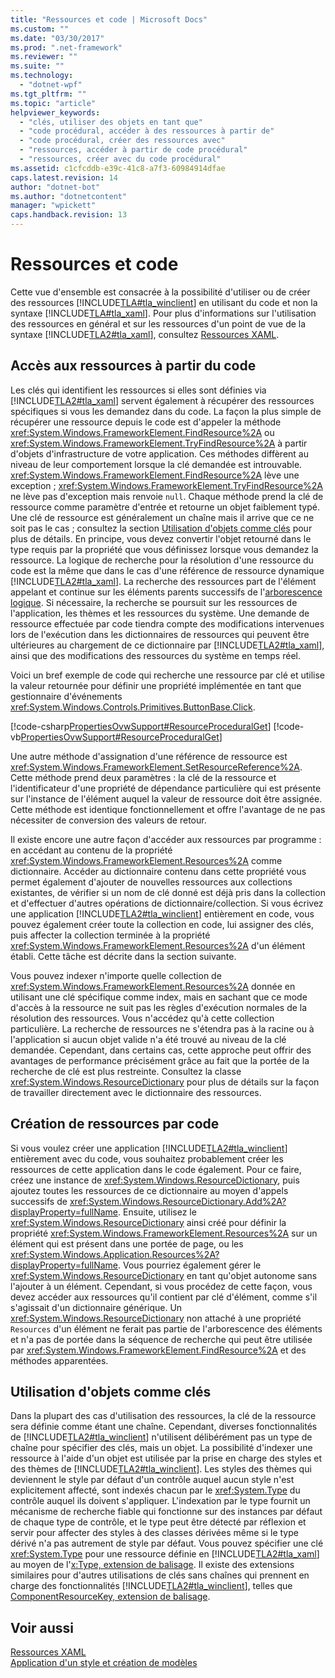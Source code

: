 ```yaml
---
title: "Ressources et code | Microsoft Docs"
ms.custom: ""
ms.date: "03/30/2017"
ms.prod: ".net-framework"
ms.reviewer: ""
ms.suite: ""
ms.technology: 
  - "dotnet-wpf"
ms.tgt_pltfrm: ""
ms.topic: "article"
helpviewer_keywords: 
  - "clés, utiliser des objets en tant que"
  - "code procédural, accéder à des ressources à partir de"
  - "code procédural, créer des ressources avec"
  - "ressources, accéder à partir de code procédural"
  - "ressources, créer avec du code procédural"
ms.assetid: c1cfcddb-e39c-41c8-a7f3-60984914dfae
caps.latest.revision: 14
author: "dotnet-bot"
ms.author: "dotnetcontent"
manager: "wpickett"
caps.handback.revision: 13
---
```

# Ressources et code
Cette vue d'ensemble est consacrée à la possibilité d'utiliser ou de créer des ressources [!INCLUDE[TLA#tla_winclient](../../../../includes/tlasharptla-winclient-md.md)] en utilisant du code et non la syntaxe [!INCLUDE[TLA#tla_xaml](../../../../includes/tlasharptla-xaml-md.md)].  Pour plus d'informations sur l'utilisation des ressources en général et sur les ressources d'un point de vue de la syntaxe [!INCLUDE[TLA2#tla_xaml](../../../../includes/tla2sharptla-xaml-md.md)], consultez [Ressources XAML](../../../../docs/framework/wpf/advanced/xaml-resources.md).  
  
   
  
<a name="accessing"></a>   
## Accès aux ressources à partir du code  
 Les clés qui identifient les ressources si elles sont définies via [!INCLUDE[TLA2#tla_xaml](../../../../includes/tla2sharptla-xaml-md.md)] servent également à récupérer des ressources spécifiques si vous les demandez dans du code.  La façon la plus simple de récupérer une ressource depuis le code est d'appeler la méthode <xref:System.Windows.FrameworkElement.FindResource%2A> ou <xref:System.Windows.FrameworkElement.TryFindResource%2A> à partir d'objets d'infrastructure de votre application.  Ces méthodes diffèrent au niveau de leur comportement lorsque la clé demandée est introuvable.  <xref:System.Windows.FrameworkElement.FindResource%2A> lève une exception ; <xref:System.Windows.FrameworkElement.TryFindResource%2A> ne lève pas d'exception mais renvoie `null`.  Chaque méthode prend la clé de ressource comme paramètre d'entrée et retourne un objet faiblement typé.  Une clé de ressource est généralement un chaîne mais il arrive que ce ne soit pas le cas ; consultez la section [Utilisation d'objets comme clés](#objectaskey) pour plus de détails.  En principe, vous devez convertir l'objet retourné dans le type requis par la propriété que vous définissez lorsque vous demandez la ressource.  La logique de recherche pour la résolution d'une ressource du code est la même que dans le cas d'une référence de ressource dynamique [!INCLUDE[TLA2#tla_xaml](../../../../includes/tla2sharptla-xaml-md.md)].  La recherche des ressources part de l'élément appelant et continue sur les éléments parents successifs de l'[arborescence logique](GTMT).  Si nécessaire, la recherche se poursuit sur les ressources de l'application, les thèmes et les ressources du système.  Une demande de ressource effectuée par code tiendra compte des modifications intervenues lors de l'exécution dans les dictionnaires de ressources qui peuvent être ultérieures au chargement de ce dictionnaire par [!INCLUDE[TLA2#tla_xaml](../../../../includes/tla2sharptla-xaml-md.md)], ainsi que des modifications des ressources du système en temps réel.  
  
 Voici un bref exemple de code qui recherche une ressource par clé et utilise la valeur retournée pour définir une propriété implémentée en tant que gestionnaire d'événements <xref:System.Windows.Controls.Primitives.ButtonBase.Click>.  
  
 [!code-csharp[PropertiesOvwSupport#ResourceProceduralGet](../../../../samples/snippets/csharp/VS_Snippets_Wpf/PropertiesOvwSupport/CSharp/page3.xaml.cs#resourceproceduralget)]
 [!code-vb[PropertiesOvwSupport#ResourceProceduralGet](../../../../samples/snippets/visualbasic/VS_Snippets_Wpf/PropertiesOvwSupport/visualbasic/page3.xaml.vb#resourceproceduralget)]  
  
 Une autre méthode d'assignation d'une référence de ressource est <xref:System.Windows.FrameworkElement.SetResourceReference%2A>.  Cette méthode prend deux paramètres : la clé de la ressource et l'identificateur d'une propriété de dépendance particulière qui est présente sur l'instance de l'élément auquel la valeur de ressource doit être assignée.  Cette méthode est identique fonctionnellement et offre l'avantage de ne pas nécessiter de conversion des valeurs de retour.  
  
 Il existe encore une autre façon d'accéder aux ressources par programme : en accédant au contenu de la propriété <xref:System.Windows.FrameworkElement.Resources%2A> comme dictionnaire.  Accéder au dictionnaire contenu dans cette propriété vous permet également d'ajouter de nouvelles ressources aux collections existantes, de vérifier si un nom de clé donné est déjà pris dans la collection et d'effectuer d'autres opérations de dictionnaire\/collection.  Si vous écrivez une application [!INCLUDE[TLA2#tla_winclient](../../../../includes/tla2sharptla-winclient-md.md)] entièrement en code, vous pouvez également créer toute la collection en code, lui assigner des clés, puis affecter la collection terminée à la propriété <xref:System.Windows.FrameworkElement.Resources%2A> d'un élément établi.  Cette tâche est décrite dans la section suivante.  
  
 Vous pouvez indexer n'importe quelle collection de <xref:System.Windows.FrameworkElement.Resources%2A> donnée en utilisant une clé spécifique comme index, mais en sachant que ce mode d'accès à la ressource ne suit pas les règles d'exécution normales de la résolution des ressources.  Vous n'accédez qu'à cette collection particulière.  La recherche de ressources ne s'étendra pas à la racine ou à l'application si aucun objet valide n'a été trouvé au niveau de la clé demandée.  Cependant, dans certains cas, cette approche peut offrir des avantages de performance précisément grâce au fait que la portée de la recherche de clé est plus restreinte.  Consultez la classe <xref:System.Windows.ResourceDictionary> pour plus de détails sur la façon de travailler directement avec le dictionnaire des ressources.  
  
<a name="creating"></a>   
## Création de ressources par code  
 Si vous voulez créer une application [!INCLUDE[TLA2#tla_winclient](../../../../includes/tla2sharptla-winclient-md.md)] entièrement avec du code, vous souhaitez probablement créer les ressources de cette application dans le code également.  Pour ce faire, créez une instance de <xref:System.Windows.ResourceDictionary>, puis ajoutez toutes les ressources de ce dictionnaire au moyen d'appels successifs de <xref:System.Windows.ResourceDictionary.Add%2A?displayProperty=fullName>.  Ensuite, utilisez le <xref:System.Windows.ResourceDictionary> ainsi créé pour définir la propriété <xref:System.Windows.FrameworkElement.Resources%2A> sur un élément qui est présent dans une portée de page, ou les <xref:System.Windows.Application.Resources%2A?displayProperty=fullName>.  Vous pourriez également gérer le <xref:System.Windows.ResourceDictionary> en tant qu'objet autonome sans l'ajouter à un élément.  Cependant, si vous procédez de cette façon, vous devez accéder aux ressources qu'il contient par clé d'élément, comme s'il s'agissait d'un dictionnaire générique.  Un <xref:System.Windows.ResourceDictionary> non attaché à une propriété `Resources` d'un élément ne ferait pas partie de l'arborescence des éléments et n'a pas de portée dans la séquence de recherche qui peut être utilisée par <xref:System.Windows.FrameworkElement.FindResource%2A> et des méthodes apparentées.  
  
<a name="objectaskey"></a>   
## Utilisation d'objets comme clés  
 Dans la plupart des cas d'utilisation des ressources, la clé de la ressource sera définie comme étant une chaîne.  Cependant, diverses fonctionnalités de [!INCLUDE[TLA2#tla_winclient](../../../../includes/tla2sharptla-winclient-md.md)] n'utilisent délibérément pas un type de chaîne pour spécifier des clés, mais un objet.  La possibilité d'indexer une ressource à l'aide d'un objet est utilisée par la prise en charge des styles et des thèmes de [!INCLUDE[TLA2#tla_winclient](../../../../includes/tla2sharptla-winclient-md.md)].  Les styles des thèmes qui deviennent le style par défaut d'un contrôle auquel aucun style n'est explicitement affecté, sont indexés chacun par le <xref:System.Type> du contrôle auquel ils doivent s'appliquer.  L'indexation par le type fournit un mécanisme de recherche fiable qui fonctionne sur des instances par défaut de chaque type de contrôle, et le type peut être détecté par réflexion et servir pour affecter des styles à des classes dérivées même si le type dérivé n'a pas autrement de style par défaut.  Vous pouvez spécifier une clé <xref:System.Type> pour une ressource définie en [!INCLUDE[TLA2#tla_xaml](../../../../includes/tla2sharptla-xaml-md.md)] au moyen de l'[x:Type, extension de balisage](../../../../docs/framework/xaml-services/x-type-markup-extension.md).  Il existe des extensions similaires pour d'autres utilisations de clés sans chaînes qui prennent en charge des fonctionnalités [!INCLUDE[TLA2#tla_winclient](../../../../includes/tla2sharptla-winclient-md.md)], telles que [ComponentResourceKey, extension de balisage](../../../../docs/framework/wpf/advanced/componentresourcekey-markup-extension.md).  
  
## Voir aussi  
 [Ressources XAML](../../../../docs/framework/wpf/advanced/xaml-resources.md)   
 [Application d'un style et création de modèles](../../../../docs/framework/wpf/controls/styling-and-templating.md)